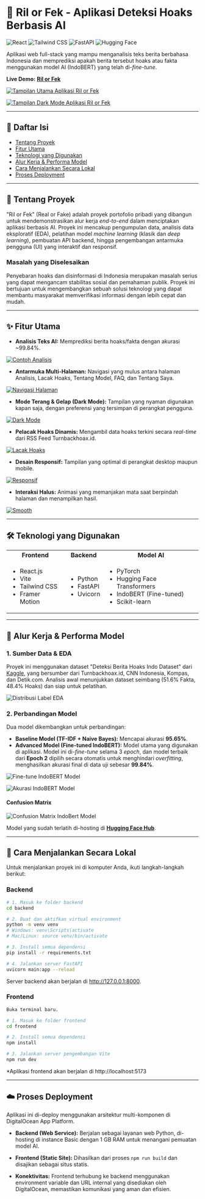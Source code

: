 # 🤖 Ril or Fek - Aplikasi Deteksi Hoaks Berbasis AI

![React](https://img.shields.io/badge/React-20232A?style=for-the-badge&logo=react&logoColor=61DAFB) ![Tailwind CSS](https://img.shields.io/badge/Tailwind_CSS-38B2AC?style=for-the-badge&logo=tailwind-css&logoColor=white) ![FastAPI](https://img.shields.io/badge/FastAPI-005571?style=for-the-badge&logo=fastapi&logoColor=white) ![Hugging Face](https://img.shields.io/badge/%F0%9F%A4%97%20Hugging_Face-Models-yellow?style=for-the-badge)

Aplikasi web full-stack yang mampu menganalisis teks berita berbahasa Indonesia dan memprediksi apakah berita tersebut hoaks atau fakta menggunakan model AI (IndoBERT) yang telah di-*fine-tune*.

**Live Demo:** [**Ril or Fek**](https://rof.farisalfarizi.my.id/)

[![Tampilan Utama Aplikasi Ril or Fek](https://i.imgur.com/NytFj6i.png)](https://ril-or-fek-app-hef4z.ondigitalocean.app/)

[![Tampilan Dark Mode Aplikasi Ril or Fek](https://i.imgur.com/cvrS8TZ.png)](https://ril-or-fek-app-hef4z.ondigitalocean.app/)


---

## 📜 Daftar Isi
* [Tentang Proyek](#-tentang-proyek)
* [Fitur Utama](#-fitur-utama)
* [Teknologi yang Digunakan](#️-teknologi-yang-digunakan)
* [Alur Kerja & Performa Model](#-alur-kerja--performa-model)
* [Cara Menjalankan Secara Lokal](#-cara-menjalankan-secara-lokal)
* [Proses Deployment](#️-proses-deployment)

---

## 📖 Tentang Proyek

"Ril or Fek" (Real or Fake) adalah proyek portofolio pribadi yang dibangun untuk mendemonstrasikan alur kerja *end-to-end* dalam menciptakan aplikasi berbasis AI. Proyek ini mencakup pengumpulan data, analisis data eksploratif (EDA), pelatihan model *machine learning* (klasik dan *deep learning*), pembuatan API backend, hingga pengembangan antarmuka pengguna (UI) yang interaktif dan responsif.

### Masalah yang Diselesaikan
Penyebaran hoaks dan disinformasi di Indonesia merupakan masalah serius yang dapat mengancam stabilitas sosial dan pemahaman publik. Proyek ini bertujuan untuk mengembangkan sebuah solusi teknologi yang dapat membantu masyarakat memverifikasi informasi dengan lebih cepat dan mudah.

---

## ✨ Fitur Utama

* **Analisis Teks AI:** Memprediksi berita hoaks/fakta dengan akurasi ~99.84%.

[![Contoh Analisis](https://i.imgur.com/ZpK0sE0.gif)](https://ril-or-fek-app-hef4z.ondigitalocean.app/)
* **Antarmuka Multi-Halaman:** Navigasi yang mulus antara halaman Analisis, Lacak Hoaks, Tentang Model, FAQ, dan Tentang Saya.

[![Navigasi Halaman](https://i.imgur.com/0KHPlK4.gif)](https://ril-or-fek-app-hef4z.ondigitalocean.app/)
* **Mode Terang & Gelap (Dark Mode):** Tampilan yang nyaman digunakan kapan saja, dengan preferensi yang tersimpan di perangkat pengguna.

[![Dark Mode](https://i.imgur.com/7Cdcza6.gif)](https://ril-or-fek-app-hef4z.ondigitalocean.app/)
* **Pelacak Hoaks Dinamis:** Mengambil data hoaks terkini secara *real-time* dari RSS Feed Turnbackhoax.id.

[![Lacak Hoaks](https://i.imgur.com/aFYCocA.gif)](https://ril-or-fek-app-hef4z.ondigitalocean.app/)
* **Desain Responsif:** Tampilan yang optimal di perangkat desktop maupun mobile.

[![Responsif](https://i.imgur.com/ATHcbeC.gif)](https://ril-or-fek-app-hef4z.ondigitalocean.app/)
* **Interaksi Halus:** Animasi yang memanjakan mata saat berpindah halaman dan menampilkan hasil.

[![Smooth](https://i.imgur.com/2dufPsb.gif)](https://ril-or-fek-app-hef4z.ondigitalocean.app/)

---

## 🛠️ Teknologi yang Digunakan

<table>
  <tr>
    <td align="center"><strong>Frontend</strong></td>
    <td align="center"><strong>Backend</strong></td>
    <td align="center"><strong>Model AI</strong></td>
  </tr>
  <tr>
    <td>
      <ul>
        <li>React.js</li>
        <li>Vite</li>
        <li>Tailwind CSS</li>
        <li>Framer Motion</li>
      </ul>
    </td>
    <td>
      <ul>
        <li>Python</li>
        <li>FastAPI</li>
        <li>Uvicorn</li>
      </ul>
    </td>
     <td>
      <ul>
        <li>PyTorch</li>
        <li>Hugging Face Transformers</li>
        <li>IndoBERT (Fine-tuned)</li>
        <li>Scikit-learn</li>
      </ul>
    </td>
  </tr>
</table>

---

## 🧠 Alur Kerja & Performa Model

### 1. Sumber Data & EDA
Proyek ini menggunakan dataset "Deteksi Berita Hoaks Indo Dataset" dari [Kaggle](https://www.kaggle.com/datasets/mochamadabdulazis/deteksi-berita-hoaks-indo-dataset), yang bersumber dari Turnbackhoax.id, CNN Indonesia, Kompas, dan Detik.com. Analisis awal menunjukkan dataset seimbang (51.6% Fakta, 48.4% Hoaks) dan siap untuk pelatihan.

![Distribusi Label EDA](img/EDA.png)

### 2. Perbandingan Model
Dua model dikembangkan untuk perbandingan:

* **Baseline Model (TF-IDF + Naive Bayes):** Mencapai akurasi **95.65%**.
* **Advanced Model (Fine-tuned IndoBERT):** Model utama yang digunakan di aplikasi. Model ini di-*fine-tune* selama 3 *epoch*, dan model terbaik dari **Epoch 2** dipilih secara otomatis untuk menghindari *overfitting*, menghasilkan akurasi final di data uji sebesar **99.84%**.

![Fine-tune IndoBERT Model](img/fine-tune.png)

![Akurasi IndoBERT Model](img/akurasi.png)

#### Confusion Matrix

![Confusion Matrix IndoBert Model](img/indobert.png)

Model yang sudah terlatih di-hosting di [**Hugging Face Hub**](https://huggingface.co/faris27/indobert-hoax-detection).

---

## 🚀 Cara Menjalankan Secara Lokal

Untuk menjalankan proyek ini di komputer Anda, ikuti langkah-langkah berikut:

### Backend
```bash
# 1. Masuk ke folder backend
cd backend

# 2. Buat dan aktifkan virtual environment
python -m venv venv
# Windows: venv\Scripts\activate
# Mac/Linux: source venv/bin/activate

# 3. Install semua dependensi
pip install -r requirements.txt

# 4. Jalankan server FastAPI
uvicorn main:app --reload
```
Server backend akan berjalan di http://127.0.0.1:8000.


### Frontend
``` bash
Buka terminal baru.

# 1. Masuk ke folder frontend
cd frontend

# 2. Install semua dependensi
npm install

# 3. Jalankan server pengembangan Vite
npm run dev
```
*Aplikasi frontend akan berjalan di http://localhost:5173

---

## ☁️ Proses Deployment

Aplikasi ini di-deploy menggunakan arsitektur multi-komponen di DigitalOcean App Platform.

* **Backend (Web Service):** Berjalan sebagai layanan web Python, di-hosting di instance Basic dengan 1 GB RAM untuk menangani pemuatan model AI.

* **Frontend (Static Site):** Dihasilkan dari proses ``npm run build`` dan disajikan sebagai situs statis.

* **Konektivitas:** Frontend terhubung ke backend menggunakan environment variable dan URL internal yang disediakan oleh DigitalOcean, memastikan komunikasi yang aman dan efisien.
